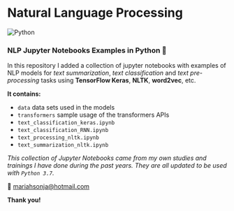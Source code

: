 # Natural Language Processing 
![Python](https://img.shields.io/badge/Python-3.7-brightgreen.svg)

### NLP Jupyter Notebooks Examples in Python :snake: 

In this repository I added a collection of jupyter notebooks with 
examples of NLP models for *text summarization*, *text classification* and 
*text pre-processing* tasks using **TensorFlow Keras**, **NLTK**, 
**word2vec**, etc.

**It contains:**

- `data` data sets used in the models
- `transformers` sample usage of the transformers APIs
- `text_classification_keras.ipynb` 
- `text_classification_RNN.ipynb`
- `text_processing_nltk.ipynb` 
- `text_summarization_nltk.ipynb`



*This collection of Jupyter Notebooks came from my own studies and trainings I have done during the past years. They are all updated to be used with `Python 3.7`.*

:email: mariahsonja@hotmail.com

**Thank you!**
